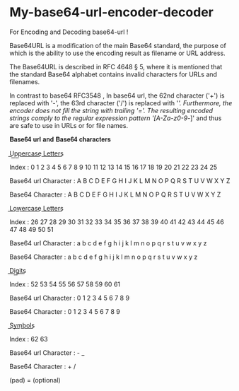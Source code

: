 # My-base64-url-encoder-decoder
For Encoding and Decoding base64-url !

Base64URL is a modification of the main Base64 standard, the purpose of which is the ability to use the encoding result as filename or URL address.

The Base64URL is described in RFC 4648 § 5, where it is mentioned that the standard Base64 alphabet contains invalid characters for URLs and filenames.

In contrast to base64 RFC3548 , In base64 url, the 62nd character ('+') is replaced with '-', the 63rd character ('/') is replaced with '_'.
Furthermore, the encoder does not fill the string with trailing '='.
The resulting encoded strings comply to the regular expression pattern '[A-Za-z0-9_-]' and thus are safe to use in URLs or for file names.

𝐁𝐚𝐬𝐞𝟔𝟒 𝐮𝐫𝐥 𝐚𝐧𝐝 𝐁𝐚𝐬𝐞𝟔𝟒 𝐜𝐡𝐚𝐫𝐚𝐜𝐭𝐞𝐫𝐬


U͟p͟p͟e͟r͟c͟a͟s͟e͟ L͟e͟t͟t͟e͟r͟s͟


Index	                : 0 1 2 3 4 5 6 7 8 9 10  11  12  13  14  15  16  17  18  19  20  21  22  23  24  25  
	
Base64 url Character  : A B C D E F G H I J K   L   M   N   O   P   Q   R   S   T   U   V   W   X   Y   Z

Base64 Character      : A B C D E F G H I J K   L   M   N   O   P   Q   R   S   T   U   V   W   X   Y   Z

L͟o͟w͟e͟r͟c͟a͟s͟e͟ L͟e͟t͟t͟e͟r͟s͟


Index	                : 26 27 28 29 30  31  32  33  34  35  36  37  38  39  40  41  42  43  44  45  46  47  48  49  50  51
	
Base64 url Character  : a  b  c  d  e   f   g   h   i   j   k   l   m   n   o   p   q   r   s   t   u   v   w   x   y   z

Base64 Character      : a  b  c  d  e   f   g   h   i   j   k   l   m   n   o   p   q   r   s   t   u   v   w   x   y   z

D͟i͟g͟i͟t͟s͟


Index	                :  52	  53	 54	 55	 56	  57	 58	 59	 60	 61	 

Base64 url Character  :  0    1    2   3   4    5    6   7   8    9

Base64 Character      :  0    1    2   3   4    5    6   7   8    9

S͟y͟m͟b͟o͟l͟s͟


Index	                :   62     63

Base64 url Character  :   -      _

Base64 Character      :   +      /

(pad) =    (optional)


